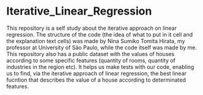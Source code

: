 # Iterative_Linear_Regression
This repository is a self study about the iterative approach on linear regression. The structure of the code (the idea of what to put in it cell and the explanation text cells) was made by Nina Sumiko Tomita Hirata, my professor at University of São Paulo, while the code itself was made by me.  
This repository also has a public dataset with the values of houses according to some specific features (quantity of rooms, quantity of industries in the region etc). It helps us make tests with our code, enabling us to find, via the iterative approach of linear regression, the best linear fucntion that describes the value of a house according to determinated features. 
